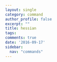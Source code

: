 ```yaml
---
layout: single
category: command
author_profile: false
excerpt: ""
title: hessian
tags:
comments: true
date: '2016-09-17'
sidebar:
  nav: "commands"
---
```

